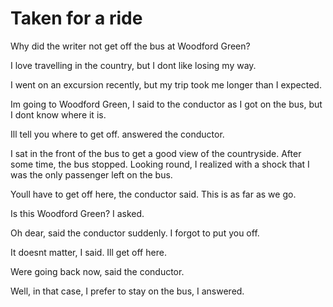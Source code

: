 # Taken for a ride

Why did the writer not get off the bus at Woodford Green?

I love travelling in the country, but I dont like losing my way.

I went on an excursion recently, but my trip took me longer than I expected.

Im going to Woodford Green, I said to the conductor as I got on the bus, but I dont know where it is.

Ill tell you where to get off. answered the conductor.

I sat in the front of the bus to get a good view of the countryside. After some time, the bus stopped. Looking round, I realized with a shock that I was the only passenger left on the bus.

Youll have to get off here, the conductor said. This is as far as we go.

Is this Woodford Green? I asked.

Oh dear, said the conductor suddenly. I forgot to put you off.

It doesnt matter, I said. Ill get off here.

Were going back now, said the conductor.

Well, in that case, I prefer to stay on the bus, I answered.
